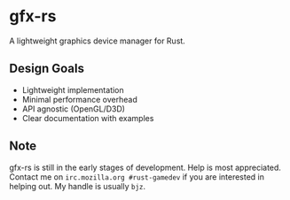 # gfx-rs

A lightweight graphics device manager for Rust.

## Design Goals

- Lightweight implementation
- Minimal performance overhead
- API agnostic (OpenGL/D3D)
- Clear documentation with examples

## Note

gfx-rs is still in the early stages of development. Help is most appreciated.
Contact me on `irc.mozilla.org #rust-gamedev` if you are interested in helping
out. My handle is usually `bjz`.

